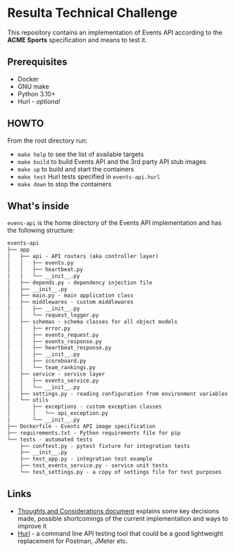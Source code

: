 # Resulta Technical Challenge
This repository contains an implementation of Events API according to the **ACME Sports** specification and means to test it.
## Prerequisites
 - Docker
 - GNU make
 - Python 3.10+
 - Hurl - _optional_
## HOWTO
From the root directory run:
 - `make help` to see the list of available targets
 - `make build` to build Events API and the 3rd party API stub images
 - `make up` to build and start the containers
 - `make test` Hurl tests specified in `events-api.hurl`
 - `make down` to stop the containers
## What's inside
`evens-api` is the home directory of the Events API implementation and has the following structure:
```md
events-api
├── app
│   ├── api - API routers (aka controller layer)
│   │   ├── events.py
│   │   ├── heartbeat.py
│   │   └── __init__.py
│   ├── depends.py - dependency injection file
│   ├── __init__.py
│   ├── main.py - main application class
│   ├── middlewares - custom middlewares
│   │   ├── __init__.py
│   │   └── request_logger.py
│   ├── schemas - schema classes for all object models
│   │   ├── error.py
│   │   ├── events_request.py
│   │   ├── events_response.py
│   │   ├── heartbeat_response.py
│   │   ├── __init__.py
│   │   ├── scoreboard.py
│   │   └── team_rankings.py
│   ├── service - service layer
│   │   ├── events_service.py
│   │   └── __init__.py
│   ├── settings.py - reading configuration from environment variables
│   └── utils
│       ├── exceptions - custom exception classes
│       │   └── api_exception.py
│       └── __init__.py
├── Dockerfile - Events API image specification
├── requirements.txt - Python requirements file for pip
└── tests - automated tests
    ├── conftest.py - pytest fixture for integration tests
    ├── __init__.py
    ├── test_app.py - integration test example
    ├── test_events_service.py - service unit tests
    └── test_settings.py - a copy of settings file for test purposes

```
## Links
 - [Thoughts and Considerations document](./docs/README.md) explains some key decisions made, possible shortcomings of the current implementation and ways to improve it
 - [Hurl](https://hurl.dev/) - a command line API testing tool that could be a good lightweight replacement for Postman, JMeter etc.